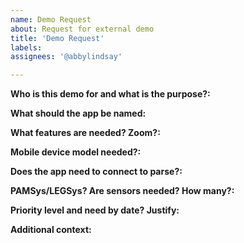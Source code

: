 ```yaml
---
name: Demo Request
about: Request for external demo
title: 'Demo Request'
labels: 
assignees: '@abbylindsay'

---
```


**Who is this demo for and what is the purpose?:**

**What should the app be named:**

**What features are needed? Zoom?:**

**Mobile device model needed?:**

**Does the app need to connect to parse?:**

**PAMSys/LEGSys? Are sensors needed? How many?:**

**Priority level and need by date? Justify:**

**Additional context:**
